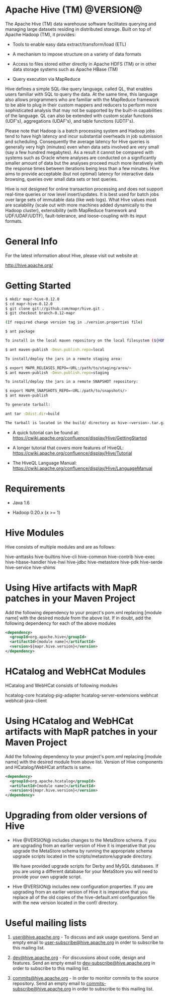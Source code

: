 Apache Hive (TM) @VERSION@
======================

The Apache Hive (TM) data warehouse software facilitates querying and
managing large datasets residing in distributed storage. Built on top
of Apache Hadoop (TM), it provides:

* Tools to enable easy data extract/transform/load (ETL)

* A mechanism to impose structure on a variety of data formats

* Access to files stored either directly in Apache HDFS (TM) or in other
  data storage systems such as Apache HBase (TM)

* Query execution via MapReduce

Hive defines a simple SQL-like query language, called QL, that enables
users familiar with SQL to query the data. At the same time, this
language also allows programmers who are familiar with the MapReduce
framework to be able to plug in their custom mappers and reducers to
perform more sophisticated analysis that may not be supported by the
built-in capabilities of the language. QL can also be extended with
custom scalar functions (UDF's), aggregations (UDAF's), and table
functions (UDTF's).

Please note that Hadoop is a batch processing system and Hadoop jobs
tend to have high latency and incur substantial overheads in job
submission and scheduling. Consequently the average latency for Hive
queries is generally very high (minutes) even when data sets involved
are very small (say a few hundred megabytes). As a result it cannot be
compared with systems such as Oracle where analyses are conducted on a
significantly smaller amount of data but the analyses proceed much
more iteratively with the response times between iterations being less
than a few minutes. Hive aims to provide acceptable (but not optimal)
latency for interactive data browsing, queries over small data sets or
test queries.

Hive is not designed for online transaction processing and does not
support real-time queries or row level insert/updates. It is best used
for batch jobs over large sets of immutable data (like web logs). What
Hive values most are scalability (scale out with more machines added
dynamically to the Hadoop cluster), extensibility (with MapReduce
framework and UDF/UDAF/UDTF), fault-tolerance, and loose-coupling with
its input formats.


General Info
============

For the latest information about Hive, please visit out website at:

  http://hive.apache.org/


Getting Started
===============

```bash
$ mkdir mapr-hive-0.12.0
$ cd mapr-hive-0.12.0
$ git clone git://github.com/mapr/hive.git .
$ git checkout branch-0.12-mapr

(If required change version tag in ./version.properties file)

$ ant package

To install in the local maven repository on the local filesystem (${HOME}/.m2):

$ ant maven-publish -Dmvn.publish.repo=local

To install/deploy the jars in a remote staging area:

$ export MAPR_RELEASES_REPO=<URL:/path/to/staging/area/>
$ ant maven-publish -Dmvn.publish.repo=staging

To install/deploy the jars in a remote SNAPSHOT repository:

$ export MAPR_SNAPSHOTS_REPO=<URL:/path/to/snapshots/>
$ ant maven-publish

To generate tarball:

ant tar -Ddist.dir=build

The tarball is located in the build/ directory as hive-<version>.tar.gz

```

- A quick tutorial can be found at:
  https://cwiki.apache.org/confluence/display/Hive/GettingStarted

- A longer tutorial that covers more features of HiveQL:
  https://cwiki.apache.org/confluence/display/Hive/Tutorial

- The HiveQL Language Manual:
  https://cwiki.apache.org/confluence/display/Hive/LanguageManual


Requirements
============

- Java 1.6

- Hadoop 0.20.x (x >= 1)

Hive Modules
============

Hive consists of multiple modules and are as follows:

hive-anttasks
hive-builtins
hive-cli
hive-common
hive-contrib
hive-exec
hive-hbase-handler
hive-hwi
hive-jdbc
hive-metastore
hive-pdk
hive-serde
hive-service
hive-shims

Using Hive artifacts with MapR patches in your Maven Project
============================================================

Add the following dependency to your project's pom.xml replacing
[module name] with the desired module from the above list. If in
doubt, add the following dependency for each of the above modules

```xml
<dependency>
  <groupId>org.apache.hive</groupId>
  <artifactId>[module name]</artifactId>
  <version>${mapr.hive.version}</version>
</dependency>
```

HCatalog and WebHCat Modules
============================

HCatalog and WebHCat consists of following modules

hcatalog-core
hcatalog-pig-adapter
hcatalog-server-extensions
webhcat
webhcat-java-client

Using HCatalog and WebHCat artifacts with MapR patches in your Maven Project
============================================================================
Add the following dependency to your project's pom.xml replacing
[module name] with the desired module from above list. Version of
Hive components and HCatalog/WebHCat artifacts is same.

```xml
<dependency>
  <groupId>org.apache.hcatalog</groupId>
  <artifactId>[module name]</artifactId>
  <version>${mapr.hive.version}</version>
</dependency>
```

Upgrading from older versions of Hive
=====================================

- Hive @VERSION@ includes changes to the MetaStore schema. If
  you are upgrading from an earlier version of Hive it is imperative
  that you upgrade the MetaStore schema by running the appropriate
  schema upgrade scripts located in the scripts/metastore/upgrade
  directory.

  We have provided upgrade scripts for Derby and MySQL databases. If
  you are using a different database for your MetaStore you will need
  to provide your own upgrade script.

- Hive @VERSION@ includes new configuration properties. If you
  are upgrading from an earlier version of Hive it is imperative
  that you replace all of the old copies of the hive-default.xml
  configuration file with the new version located in the conf/
  directory.


Useful mailing lists
====================

1. user@hive.apache.org - To discuss and ask usage questions. Send an
   empty email to user-subscribe@hive.apache.org in order to subscribe
   to this mailing list.

2. dev@hive.apache.org - For discussions about code, design and features.
   Send an empty email to dev-subscribe@hive.apache.org in order to
   subscribe to this mailing list.

3. commits@hive.apache.org - In order to monitor commits to the source
   repository. Send an empty email to commits-subscribe@hive.apache.org
   in order to subscribe to this mailing list.
